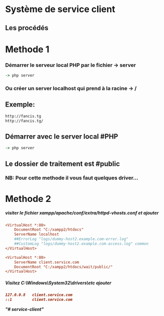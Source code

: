 # Système de service client
## Les procédés

# Methode 1

### Démarrer le serveur local PHP par le fichier -> server

````cmd
-> php server
````
### Ou créer un server localhost qui prend à la racine -> **/**
## Exemple:
````cmd
http://fancis.tg
http://fancis.tg/
````
## Démarrer avec le server local #PHP

````cmd
-> php server
````

## Le dossier de traitement est #public

### NB: Pour cette methode il vous faut quelques driver...

# Methode 2

<h5> visiter le fichier xampp/apache/conf/extra/httpd-vhosts.conf et ajouter</h5>

````ini
<VirtualHost *:80>
    DocumentRoot "C:/xampp2/htdocs"
    ServerName localhost
    ##ErrorLog "logs/dummy-host2.example.com-error.log"
    ##CustomLog "logs/dummy-host2.example.com-access.log" common
</VirtualHost>

<VirtualHost *:80>
	ServerName client.service.com
	DocumentRoot "C:/xampp2/htdocs/wait/public/"
</VirtualHost>

````
<h5> Visitez C:\Windows\System32\drivers\etc ajouter <h5>

````ini
127.0.0.8   client.service.com
::1         client.service.com
````
"# service-client" 
